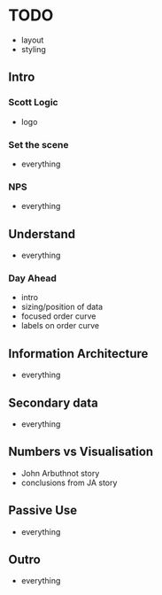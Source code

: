 # TODO

* layout
* styling


## Intro

### Scott Logic

* logo

### Set the scene

* everything

### NPS

* everything


## Understand

* everything

### Day Ahead
* intro
* sizing/position of data
* focused order curve
* labels on order curve


## Information Architecture

* everything

## Secondary data

* everything


## Numbers vs Visualisation

* John Arbuthnot story
* conclusions from JA story


## Passive Use

* everything


## Outro

* everything

